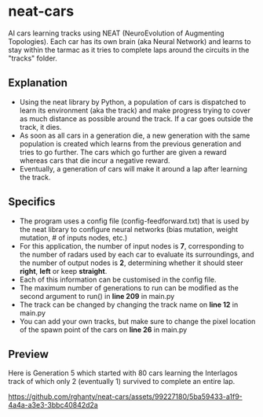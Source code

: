 

# neat-cars
AI cars learning tracks using NEAT (NeuroEvolution of Augmenting Topologies). Each car has its own brain (aka Neural Network) and learns to stay within the tarmac as it tries to complete laps around the circuits in the "tracks" folder.

## Explanation

* Using the neat library by Python, a population of cars is dispatched to learn its environment (aka the track) and make progress trying to cover as much distance as possible around the track. If a car goes outside the track, it dies.
* As soon as all cars in a generation die, a new generation with the same population is created which learns from the previous generation and tries to go further. The cars which go further are given a reward whereas cars that die incur a negative reward.
* Eventually, a generation of cars will make it around a lap after learning the track.

## Specifics
* The program uses a config file (config-feedforward.txt) that is used by the neat library to configure neural networks (bias mutation, weight mutation, # of inputs nodes, etc.)
* For this application, the number of input nodes is **7**, corresponding to the number of radars used by each car to evaluate its surroundings, and the number of output nodes is **2**, determining whether it should steer **right**, **left** or keep **straight**.
* Each of this information can be customised in the config file.
* The maximum number of generations to run can be modified as the second argument to run() in **line 209** in main.py
* The track can be changed by changing the track name on **line 12** in main.py
* You can add your own tracks, but make sure to change the pixel location of the spawn point of the cars on **line 26** in main.py
## Preview
Here is Generation 5 which started with 80 cars learning the Interlagos track of which only 2 (eventually 1) survived to complete an entire lap.





https://github.com/rghanty/neat-cars/assets/99227180/5ba59433-a1f9-4a4a-a3e3-3bbc40842d2a






